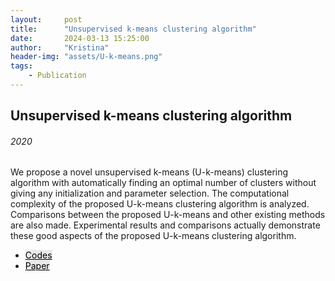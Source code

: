 ```yaml
---
layout:     post
title:      "Unsupervised k-means clustering algorithm"
date:       2024-03-13 15:25:00
author:     "Kristina"
header-img: "assets/U-k-means.png"
tags:
    - Publication
---
```


<div class="content">
					<div class="inner">
						<h2>Unsupervised k-means clustering algorithm</h2>
						<h6 class="text-black"><i class="fa fa-calendar fa-fw margin-right"></i>2020</h6>
						<p>We propose a novel unsupervised k-means (U-k-means) clustering algorithm with automatically 
							finding an optimal number of clusters without giving any initialization and parameter selection. 
							The computational complexity of the proposed U-k-means clustering algorithm is analyzed. 
							Comparisons between the proposed U-k-means and other existing methods are also made. Experimental 
							results and comparisons actually demonstrate these good aspects of the proposed U-k-means clustering algorithm.
						</p>
						<ul class="actions">
							<li><a href="https://github.com/kpnaga08/Unsupervised-k-means" class="button"
									style="color: black;background-color: rgba(75, 75, 76, 0.100);">Codes</a></li>
							<li><a href="https://ieeexplore.ieee.org/abstract/document/9072123" class="button"
									style="color: black;background-color: rgba(75, 75, 76, 0.100);">Paper</a>
							</li>
						</ul>
					</div>
				</div>